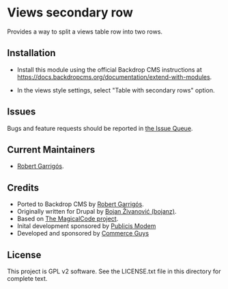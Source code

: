 Views secondary row
======================

Provides a way to split a views table row into two rows.

Installation
------------

- Install this module using the official Backdrop CMS instructions at
  https://docs.backdropcms.org/documentation/extend-with-modules.

- In the views style settings, select "Table with secondary rows" option.

Issues
------

Bugs and feature requests should be reported in [the Issue Queue](https://github.com/backdrop-contrib/views_secondary_row/issues).

Current Maintainers
-------------------

- [Robert Garrigós](https://github.com/robertgarrigos).

Credits
-------

- Ported to Backdrop CMS by [Robert Garrigós](https://github.com/robertgarrigos).
- Originally written for Drupal by [Bojan Živanović (bojanz)](https://www.drupal.org/u/bojanz).
- Based on [The MagicalCode project](https://github.com/example).
- Inital development sponsored by [Publicis Modem](http://www.publicis-modem.fr/)
- Developed and sponsored by [Commerce Guys](http://www.commerceguys.com/)

License
-------

This project is GPL v2 software.
See the LICENSE.txt file in this directory for complete text.
